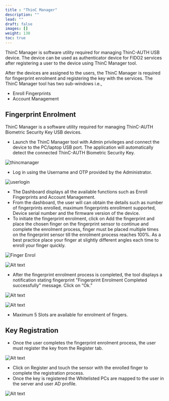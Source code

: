 ```yaml
---
title : "ThinC Manager"
description: ""
lead: ""
draft: false
images: []
weight: 130
toc: true
---
```


ThinC Manager is software utility required for managing ThinC-AUTH USB device. The device can be used as authenticator device for FIDO2 services after registering a user to the device using ThinC Manager tool.

After the devices are assigned to the users, the ThinC Manager is required for fingerprint enrolment and registering the key with the services. The ThinC Manager tool has two sub-windows i.e., 

* Enroll Fingerprints
* Account Management

## Fingerprint Enrolment
ThinC Manager is a software utility required for managing ThinC-AUTH Biometric Security Key USB devices.

* Launch the ThinC Manager tool with Admin privileges and connect the device to the PC/laptop USB port. The application will automatically detect the connected ThinC-AUTH Biometric Security Key.

![thincmanager](images/thincmanager.png)

* Log in using the Username and OTP provided by the Administrator.

![userlogin](images/thincmanageruserlogin.png)

*	The Dashboard displays all the available functions such as Enroll Fingerprints and Account Management.
*	From the dashboard, the user will can obtain the details such as number of fingerprints enrolled, maximum fingerprints enrollment supported, Device serial number and the firmware version of the device.
*	To initiate the fingerprint enrolment, click on Add the fingerprint and place the chosen finger on the fingerprint sensor to continue and complete the enrolment process, finger must be placed multiple times on the fingerprint sensor till the enrolment process reaches 100%. As a best practice place your finger at slightly different angles each time to enroll your finger quickly.

![Finger Enrol](images/thincmanagerdashboard.png)

![Alt text](images/TMFinerprintenrol.png)

* After the fingerprint enrolment process is completed, the tool displays a notification stating fingerprint "Fingerprint Enrolment Completed successfully" message. Click on “Ok.”

![Alt text](images/TMfingerenrolsuccess.png)

![Alt text](images/TMFingersucessdashboard.png)

*	Maximum 5 Slots are available for enrolment of fingers.

## Key Registration

*	Once the user completes the fingerprint enrolment process, the user must register the key from the Register tab.

![Alt text](images/TMKregistration.png)

*	Click on Register and touch the sensor with the enrolled finger to complete the registration process.
*	Once the key is registered the Whitelisted PCs are mapped to the user in the server and user AD profile.

![Alt text](images/TMDeviceregistationsuccess.png)